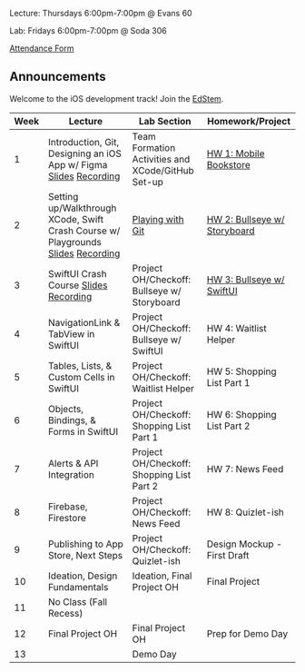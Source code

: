 Lecture: Thursdays 6:00pm-7:00pm @ Evans 60

Lab: Fridays 6:00pm-7:00pm @ Soda 306

[Attendance Form](https://forms.gle/FTv3misKZ7RPbqxY6)

## Announcements

Welcome to the iOS development track! Join the [EdStem](https://edstem.org/us/join/tkSA9H).

| Week | Lecture                                                                                                                                                                                                                  | Lab Section                                       | Homework/Project                        |
|------|--------------------------------------------------------------------------------------------------------------------------------------------------------------------------------------------------------------------------|---------------------------------------------------|-----------------------------------------|
| 1    | Introduction, Git, Designing an iOS App w/ Figma [Slides](https://docs.google.com/presentation/d/1_paErADjtxIPwXtP26_S4t9leL9mt6eYXEqjjG18ZVc/edit#slide=id.g10ca68ae09c_0_64) [Recording](https://youtu.be/W8pxvShsuOI) | Team Formation Activities and XCode/GitHub Set-up | [HW 1: Mobile Bookstore](/#/hw/ios/hw1) |
| 2    | Setting up/Walkthrough XCode, Swift Crash Course w/ Playgrounds [Slides](https://docs.google.com/presentation/d/14wbZX13iRmTnlq8TvW071WBC3u2I1b_gkwvfEMKVIL0/edit?usp=sharing) [Recording](https://youtu.be/6KIBQ-249go) | [Playing with Git](/#/lab/ios/lab1)               | [HW 2: Bullseye w/ Storyboard](/#/hw/ios/hw2)|
| 3    | SwiftUI Crash Course [Slides](https://docs.google.com/presentation/d/1Cqm9tftcuQaS0N00zU214H3BWWJHZJfwyABM_EF8C2o/edit?usp=sharing) [Recording](https://youtu.be/4izUQ222y-g)                                            | Project OH/Checkoff: Bullseye w/ Storyboard       | [HW 3: Bullseye w/ SwiftUI](/#/hw/ios/hw3)|
| 4    | NavigationLink & TabView in SwiftUI                                                                                                                                                                                      | Project OH/Checkoff: Bullseye w/ SwiftUI          | HW 4: Waitlist Helper                   |
| 5    | Tables, Lists, & Custom Cells in SwiftUI                                                                                                                                                                                 | Project OH/Checkoff: Waitlist Helper              | HW 5: Shopping List Part 1              |
| 6    | Objects, Bindings, & Forms in SwiftUI                                                                                                                                                                                    | Project OH/Checkoff: Shopping List Part 1         | HW 6: Shopping List Part 2              |
| 7    | Alerts & API Integration                                                                                                                                                                                                 | Project OH/Checkoff: Shopping List Part 2         | HW 7: News Feed                         |
| 8    | Firebase, Firestore                                                                                                                                                                                                      | Project OH/Checkoff: News Feed                    | HW 8: Quizlet-ish                       |
| 9    | Publishing to App Store, Next Steps                                                                                                                                                                                      | Project OH/Checkoff: Quizlet-ish                  | Design Mockup - First Draft             |
| 10   | Ideation, Design Fundamentals                                                                                                                                                                                            | Ideation, Final Project OH                        | Final Project                           |
| 11   | No Class (Fall Recess)                                                                                                                                                                                                   |                                                   |                                         |
| 12   | Final Project OH                                                                                                                                                                                                         | Final Project OH                                  | Prep for Demo Day                       |
| 13   |                                                                                                                                                                                                                          | Demo Day                                          |                                         |
